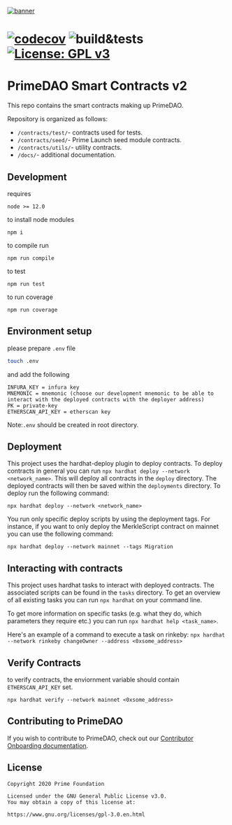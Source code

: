 [![banner](https://i.ibb.co/BqjcRGG/Prime-DAO-Github-Contracts-Banner.png)](https://www.prime.xyz/)

#  [![codecov](https://codecov.io/gh/PrimeDAO/contracts-v2/branch/main/graph/badge.svg?token=XNGL2Z8CBE)](https://codecov.io/gh/PrimeDAO/contracts-v2)  ![build&tests](https://github.com/PrimeDAO/contracts-v2/actions/workflows/ci-config.yml/badge.svg) [![License: GPL v3](https://img.shields.io/badge/License-GPLv3-blue.svg)](https://www.gnu.org/licenses/gpl-3.0)

# PrimeDAO Smart Contracts v2  

This repo contains the smart contracts making up PrimeDAO.

Repository is organized as follows:

- `/contracts/test/`- contracts used for tests.
- `/contracts/seed/`- Prime Launch seed module contracts.
- `/contracts/utils/`- utility contracts.
- `/docs/`- additional documentation.


## Development

requires 

```
node >= 12.0
````

to install node modules

```
npm i
```

to compile run

```
npm run compile
```

to test

```
npm run test
```

to run coverage

```
npm run coverage
```

## Environment setup

please prepare ```.env``` file

```bash
touch .env
```

and add the following

```
INFURA_KEY = infura key
MNEMONIC = mnemonic (choose our development mnemonic to be able to interact with the deployed contracts with the deployer address)
PK = private-key
ETHERSCAN_API_KEY = etherscan key
```

Note:```.env``` should be created in root directory.

## Deployment

This project uses the hardhat-deploy plugin to deploy contracts. To deploy contracts in general you can run `npx hardhat deploy --network <network_name>`. This will deploy all contracts in the `deploy` directory. The deployed contracts will then be saved within the `deployments` directory. To deploy run the following command:

`npx hardhat deploy --network <network_name>`

You run only specific deploy scripts by using the deployment tags. For instance, if you want to only deploy the MerkleScript contract on mainnet you can use the following command:

`npx hardhat deploy --network mainnet --tags Migration`


## Interacting with contracts

This project uses hardhat tasks to interact with deployed contracts. The associated scripts can be found in the `tasks` directory. To get an overview of all existing tasks you can run `npx hardhat` on your command line.

To get more information on specific tasks (e.g. what they do, which parameters they require etc.) you can run `npx hardhat help <task_name>`.

Here's an example of a command to execute a task on rinkeby: 
`npx hardhat --network rinkeby changeOwner --address <0xsome_address>`

## Verify Contracts

to verify contracts, the enviornment variable should contain `ETHERSCAN_API_KEY` set.

`npx hardhat verify --network mainnet <0xsome_address>`

## Contributing to PrimeDAO
If you wish to contribute to PrimeDAO, check out our [Contributor Onboarding documentation](https://docs.primedao.io/primedao/call-for-contributors).

## License
```
Copyright 2020 Prime Foundation

Licensed under the GNU General Public License v3.0.
You may obtain a copy of this license at:

https://www.gnu.org/licenses/gpl-3.0.en.html

```
